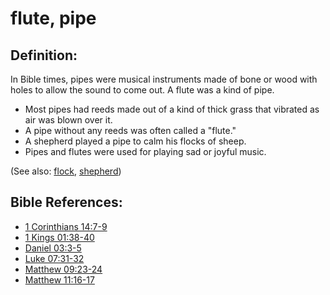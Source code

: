 # flute, pipe #

## Definition: ##

In Bible times, pipes were musical instruments made of bone or wood with holes to allow the sound to come out. A flute was a kind of pipe.

* Most pipes had reeds made out of a kind of thick grass that vibrated as air was blown over it.
* A pipe without any reeds was often called a "flute."
* A shepherd played a pipe to calm his flocks of sheep.
* Pipes and flutes were used for playing sad or joyful music.

(See also: [flock](../other/flock.md), [shepherd](../other/shepherd.md))

## Bible References: ##

* [1 Corinthians 14:7-9](en/tn/1co/help/14/07)
* [1 Kings 01:38-40](en/tn/1ki/help/01/38)
* [Daniel 03:3-5](en/tn/dan/help/03/03)
* [Luke 07:31-32](en/tn/luk/help/07/31)
* [Matthew 09:23-24](en/tn/mat/help/09/23)
* [Matthew 11:16-17](en/tn/mat/help/11/16)